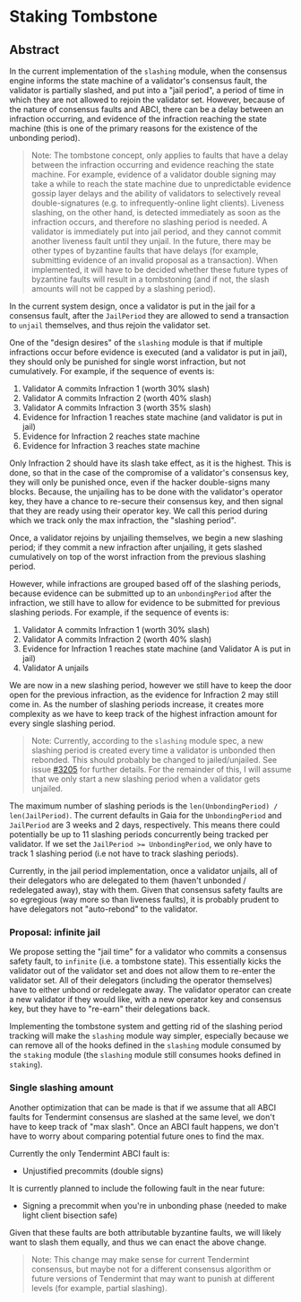 <!--
order: 7
-->

# Staking Tombstone

## Abstract

In the current implementation of the `slashing` module, when the consensus engine
informs the state machine of a validator's consensus fault, the validator is
partially slashed, and put into a "jail period", a period of time in which they
are not allowed to rejoin the validator set. However, because of the nature of
consensus faults and ABCI, there can be a delay between an infraction occurring,
and evidence of the infraction reaching the state machine (this is one of the
primary reasons for the existence of the unbonding period).

> Note: The tombstone concept, only applies to faults that have a delay between
> the infraction occurring and evidence reaching the state machine. For example,
> evidence of a validator double signing may take a while to reach the state machine
> due to unpredictable evidence gossip layer delays and the ability of validators to
> selectively reveal double-signatures (e.g. to infrequently-online light clients).
> Liveness slashing, on the other hand, is detected immediately as soon as the
> infraction occurs, and therefore no slashing period is needed. A validator is
> immediately put into jail period, and they cannot commit another liveness fault
> until they unjail. In the future, there may be other types of byzantine faults
> that have delays (for example, submitting evidence of an invalid proposal as a transaction).
> When implemented, it will have to be decided whether these future types of
> byzantine faults will result in a tombstoning (and if not, the slash amounts
> will not be capped by a slashing period).

In the current system design, once a validator is put in the jail for a consensus
fault, after the `JailPeriod` they are allowed to send a transaction to `unjail`
themselves, and thus rejoin the validator set.

One of the "design desires" of the `slashing` module is that if multiple
infractions occur before evidence is executed (and a validator is put in jail),
they should only be punished for single worst infraction, but not cumulatively.
For example, if the sequence of events is:

1. Validator A commits Infraction 1 (worth 30% slash)
2. Validator A commits Infraction 2 (worth 40% slash)
3. Validator A commits Infraction 3 (worth 35% slash)
4. Evidence for Infraction 1 reaches state machine (and validator is put in jail)
5. Evidence for Infraction 2 reaches state machine
6. Evidence for Infraction 3 reaches state machine

Only Infraction 2 should have its slash take effect, as it is the highest. This
is done, so that in the case of the compromise of a validator's consensus key,
they will only be punished once, even if the hacker double-signs many blocks.
Because, the unjailing has to be done with the validator's operator key, they
have a chance to re-secure their consensus key, and then signal that they are
ready using their operator key. We call this period during which we track only
the max infraction, the "slashing period".

Once, a validator rejoins by unjailing themselves, we begin a new slashing period;
if they commit a new infraction after unjailing, it gets slashed cumulatively on
top of the worst infraction from the previous slashing period.

However, while infractions are grouped based off of the slashing periods, because
evidence can be submitted up to an `unbondingPeriod` after the infraction, we
still have to allow for evidence to be submitted for previous slashing periods.
For example, if the sequence of events is:

1. Validator A commits Infraction 1 (worth 30% slash)
2. Validator A commits Infraction 2 (worth 40% slash)
3. Evidence for Infraction 1 reaches state machine (and Validator A is put in jail)
4. Validator A unjails

We are now in a new slashing period, however we still have to keep the door open
for the previous infraction, as the evidence for Infraction 2 may still come in.
As the number of slashing periods increase, it creates more complexity as we have
to keep track of the highest infraction amount for every single slashing period.

> Note: Currently, according to the `slashing` module spec, a new slashing period
> is created every time a validator is unbonded then rebonded. This should probably
> be changed to jailed/unjailed. See issue [#3205](https://github.com/aliworkshop/terra-sdk/issues/3205)
> for further details. For the remainder of this, I will assume that we only start
> a new slashing period when a validator gets unjailed.

The maximum number of slashing periods is the `len(UnbondingPeriod) / len(JailPeriod)`.
The current defaults in Gaia for the `UnbondingPeriod` and `JailPeriod` are 3 weeks
and 2 days, respectively. This means there could potentially be up to 11 slashing
periods concurrently being tracked per validator. If we set the `JailPeriod >= UnbondingPeriod`,
we only have to track 1 slashing period (i.e not have to track slashing periods).

Currently, in the jail period implementation, once a validator unjails, all of
their delegators who are delegated to them (haven't unbonded / redelegated away),
stay with them. Given that consensus safety faults are so egregious
(way more so than liveness faults), it is probably prudent to have delegators not
"auto-rebond" to the validator.

### Proposal: infinite jail

We propose setting the "jail time" for a
validator who commits a consensus safety fault, to `infinite` (i.e. a tombstone state).
This essentially kicks the validator out of the validator set and does not allow
them to re-enter the validator set. All of their delegators (including the operator themselves)
have to either unbond or redelegate away. The validator operator can create a new
validator if they would like, with a new operator key and consensus key, but they
have to "re-earn" their delegations back.

Implementing the tombstone system and getting rid of the slashing period tracking
will make the `slashing` module way simpler, especially because we can remove all
of the hooks defined in the `slashing` module consumed by the `staking` module
(the `slashing` module still consumes hooks defined in `staking`).

### Single slashing amount

Another optimization that can be made is that if we assume that all ABCI faults
for Tendermint consensus are slashed at the same level, we don't have to keep
track of "max slash". Once an ABCI fault happens, we don't have to worry about
comparing potential future ones to find the max.

Currently the only Tendermint ABCI fault is:

- Unjustified precommits (double signs)

It is currently planned to include the following fault in the near future:

- Signing a precommit when you're in unbonding phase (needed to make light client bisection safe)

Given that these faults are both attributable byzantine faults, we will likely
want to slash them equally, and thus we can enact the above change.

> Note: This change may make sense for current Tendermint consensus, but maybe
> not for a different consensus algorithm or future versions of Tendermint that
> may want to punish at different levels (for example, partial slashing).

